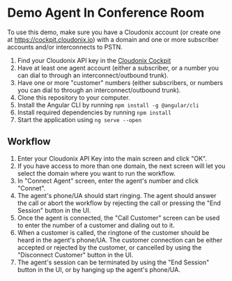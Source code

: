 # Demo Agent In Conference Room

To use this demo, make sure you have a Cloudonix account (or create one at https://cockpit.cloudonix.io) with a domain and one or more subscriber accounts and/or interconnects to PSTN.

1. Find your Cloudonix API key in the [Cloudonix Cockpit](https://cockpit.cloudonix.io)
2. Have at least one agent account (either a subscriber, or a number you can dial to through an interconnect/outbound trunk).
3. Have one or more "customer" numbers (either subscribers, or numbers you can dial to through an interconnect/outbound trunk).
4. Clone this repository to your computer.
5. Install the Angular CLI by running `npm install -g @angular/cli`
6. Install required dependencies by running `npm install`
7. Start the application using `ng serve --open`

## Workflow

1. Enter your Cloudonix API Key into the main screen and click "OK".
2. If you have access to more than one domain, the next screen will let you select the domain where you want to run the workflow.
3. In "Connect Agent" screen, enter the agent's number and click "Connet".
4. The agent's phone/UA should start ringing. The agent should answer the call or abort the workflow by rejecting the call or pressing the "End Session" button in the UI.
5. Once the agent is connected, the "Call Customer" screen can be used to enter the number of a customer and dialing out to it.
6. When a customer is called, the ringtone of the customer should be heard in the agent's phone/UA. The customer connection can be either accepted or rejected by the customer, or cancelled by using the "Disconnect Customer" button in the UI.
7. The agent's session can be terminated by using the "End Session" button in the UI, or by hanging up the agent's phone/UA.
